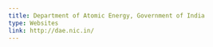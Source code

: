 ```yaml
---
title: Department of Atomic Energy, Government of India
type: Websites
link: http://dae.nic.in/
---
```



